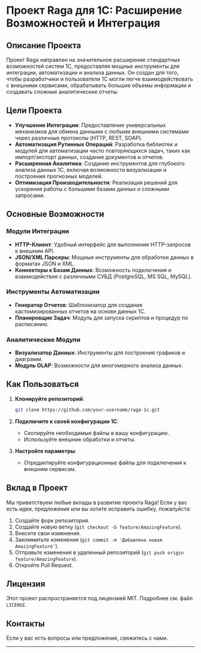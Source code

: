 # Проект Raga для 1С: Расширение Возможностей и Интеграция
 
## Описание Проекта

Проект Raga направлен на значительное расширение стандартных возможностей систем 1С, предоставляя мощные инструменты для интеграции, автоматизации и анализа данных. Он создан для того, чтобы разработчики и пользователи 1С могли легче взаимодействовать с внешними сервисами, обрабатывать большие объемы информации и создавать сложные аналитические отчеты.

## Цели Проекта

*   **Улучшение Интеграции**: Предоставление универсальных механизмов для обмена данными с любыми внешними системами через различные протоколы (HTTP, REST, SOAP).
*   **Автоматизация Рутинных Операций**: Разработка библиотек и модулей для автоматизации часто повторяющихся задач, таких как импорт/экспорт данных, создание документов и отчетов.
*   **Расширенная Аналитика**: Создание инструментов для глубокого анализа данных 1С, включая возможности визуализации и построения прогнозных моделей.
*   **Оптимизация Производительности**: Реализация решений для ускорения работы с большими базами данных и сложными запросами.

## Основные Возможности

### Модули Интеграции

*   **HTTP-Клиент**: Удобный интерфейс для выполнения HTTP-запросов к внешним API.
*   **JSON/XML Парсеры**: Мощные инструменты для обработки данных в форматах JSON и XML.
*   **Коннекторы к Базам Данных**: Возможность подключения и взаимодействия с различными СУБД (PostgreSQL, MS SQL, MySQL).

### Инструменты Автоматизации

*   **Генератор Отчетов**: Шаблонизатор для создания кастомизированных отчетов на основе данных 1С.
*   **Планировщик Задач**: Модуль для запуска скриптов и процедур по расписанию.

### Аналитические Модули

*   **Визуализатор Данных**: Инструменты для построения графиков и диаграмм.
*   **Модуль OLAP**: Возможности для многомерного анализа данных.

## Как Пользоваться

1.  **Клонируйте репозиторий**:
    ```bash
    git clone https://github.com/your-username/raga-1c.git
    ```

2.  **Подключите к своей конфигурации 1С**:
    *   Скопируйте необходимые файлы в вашу конфигурацию.
    *   Используйте внешние обработки и отчеты.

3.  **Настройте параметры**:
    *   Отредактируйте конфигурационные файлы для подключения к внешним сервисам.

## Вклад в Проект

Мы приветствуем любые вклады в развитие проекта Raga! Если у вас есть идеи, предложения или вы хотите исправить ошибку, пожалуйста:

1.  Создайте форк репозитория.
2.  Создайте новую ветку (`git checkout -b feature/AmazingFeature`).
3.  Внесите свои изменения.
4.  Закоммитьте изменения (`git commit -m 'Добавлена новая AmazingFeature'`).
5.  Отправьте изменения в удаленный репозиторий (`git push origin feature/AmazingFeature`).
6.  Откройте Pull Request.

## Лицензия

Этот проект распространяется под лицензией MIT. Подробнее см. файл `LICENSE`.

## Контакты

Если у вас есть вопросы или предложения, свяжитесь с нами.

---

